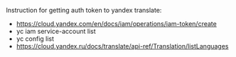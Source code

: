 Instruction for getting auth token to yandex translate:
  - https://cloud.yandex.com/en/docs/iam/operations/iam-token/create
  - yc iam service-account list
  - yc config list
  - https://cloud.yandex.ru/docs/translate/api-ref/Translation/listLanguages